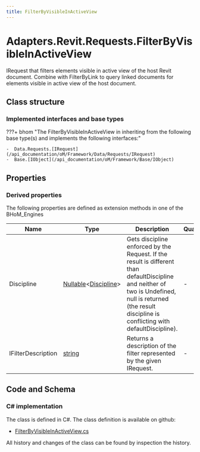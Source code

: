 ```yaml
---
title: FilterByVisibleInActiveView
---
```


# Adapters.Revit.Requests.FilterByVisibleInActiveView

IRequest that filters elements visible in active view of the host Revit document. Combine with FilterByLink to query linked documents for elements visible in active view of the host document.

## Class structure

### Implemented interfaces and base types

???+ bhom "The FilterByVisibleInActiveView in inheriting from the following base type(s) and implements the following interfaces:"

    -  Data.Requests.[IRequest](/api_documentation/oM/Framework/Data/Requests/IRequest)
    -  Base.[IObject](/api_documentation/oM/Framework/Base/IObject)


## Properties

### Derived properties

The following properties are defined as extension methods in one of the BHoM_Engines

| Name             | Type             | Description      | Quantity         | Engine           |
|------------------|------------------|------------------|------------------|------------------|
| Discipline | [Nullable](https://learn.microsoft.com/en-us/dotnet/api/System.Nullable-1?view=netstandard-2.0)&lt;[Discipline](/api_documentation/oM/Adapter/Adapters/Revit/Enums/Discipline)&gt; | Gets discipline enforced by the Request. If the result is different than defaultDiscipline and neither of two is Undefined, null is returned (the result discipline is conflicting with defaultDiscipline). | - | Revit_Engine |
| IFilterDescription | [string](https://learn.microsoft.com/en-us/dotnet/api/System.String?view=netstandard-2.0) | Returns a description of the filter represented by the given IRequest. | - | Revit_Engine |


## Code and Schema

### C# implementation

The class is defined in C#. The class definition is available on github:

- [FilterByVisibleInActiveView.cs](https://github.com/BHoM/Revit_Toolkit/blob/develop/Revit_oM/Requests/FilterByVisibleInActiveView.cs)

All history and changes of the class can be found by inspection the history.
